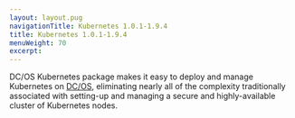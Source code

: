 ```yaml
---
layout: layout.pug
navigationTitle: Kubernetes 1.0.1-1.9.4
title: Kubernetes 1.0.1-1.9.4
menuWeight: 70
excerpt:
---
```


<!-- The source repo for this topic is https://github.com/mesosphere/dcos-kubernetes -->


DC/OS Kubernetes package makes it easy to deploy and manage Kubernetes on [DC/OS](https://mesosphere.com/product/), eliminating nearly all of the complexity traditionally associated with setting-up and managing a secure and highly-available cluster of Kubernetes nodes.

